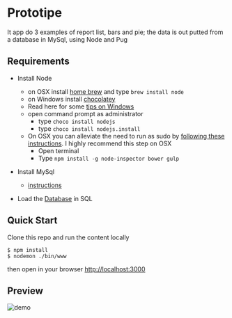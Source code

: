# Prototipe
It app do 3 examples of report list, bars and pie; the data is out putted from a database in MySql, using Node and Pug

## Requirements

- Install Node
	- on OSX install [home brew](http://brew.sh/) and type `brew install node`
	- on Windows install [chocolatey](https://chocolatey.org/) 
    - Read here for some [tips on Windows](http://jpapa.me/winnode)
    - open command prompt as administrator
        - type `choco install nodejs`
        - type `choco install nodejs.install`
    - On OSX you can alleviate the need to run as sudo by [following these instructions](http://jpapa.me/nomoresudo). I highly recommend this step on OSX
        - Open terminal
        - Type `npm install -g node-inspector bower gulp`

- Install MySql
    - [instructions](https://dev.mysql.com/doc/refman/5.7/en/installing.html)

- Load the [Database](https://www.dropbox.com/s/05j300twtvsx42r/banco_de_dados.sql?dl=0) in SQL

## Quick Start
Clone this repo and run the content locally
```
$ npm install
$ nodemon ./bin/www
```
then open in your browser [http://localhost:3000](http://localhost:3000)

## Preview
![demo](https://user-images.githubusercontent.com/863330/35323789-25691f48-00c5-11e8-9866-fd56f4766e9b.gif)